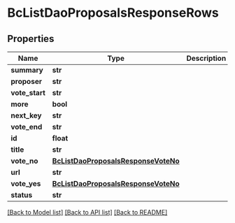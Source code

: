 # BcListDaoProposalsResponseRows

## Properties
Name | Type | Description | Notes
------------ | ------------- | ------------- | -------------
**summary** | **str** |  | [optional] 
**proposer** | **str** |  | [optional] 
**vote_start** | **str** |  | [optional] 
**more** | **bool** |  | [optional] 
**next_key** | **str** |  | [optional] 
**vote_end** | **str** |  | [optional] 
**id** | **float** |  | [optional] 
**title** | **str** |  | [optional] 
**vote_no** | [**BcListDaoProposalsResponseVoteNo**](BcListDaoProposalsResponseVoteNo.md) |  | [optional] 
**url** | **str** |  | [optional] 
**vote_yes** | [**BcListDaoProposalsResponseVoteNo**](BcListDaoProposalsResponseVoteNo.md) |  | [optional] 
**status** | **str** |  | [optional] 

[[Back to Model list]](../README.md#documentation-for-models) [[Back to API list]](../README.md#documentation-for-api-endpoints) [[Back to README]](../README.md)


